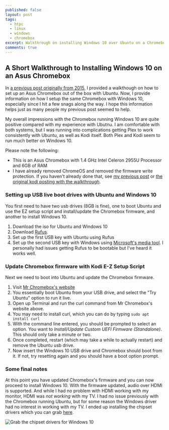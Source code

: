 ```yaml
---
published: false
layout: post
tags:
  - htpc
  - linux
  - windows
  - chromebox
excerpt: Walkthrough on installing Windows 10 over Ubuntu on a Chromebox
comments: true
---
```

## A Short Walkthrough to Installing Windows 10 on an Asus Chromebox


In [a previous post originally from 2015](http://dareneiri.github.io/Asus-Chromebox-With-Full-Linux-Install/), I provided a walkthough on how to set up an Asus Chromebox out of the box with Ubuntu. Now, I provide information on how I setup the same Chromebox with Windows 10, especially since I hit a few snags along the way. I hope this information helps just as many people my previous post seemed to help. 

My overall impressions with the Chromebox running Windows 10 are quite positive compared with my experience with Ubutnu. I am comfortable with both systems, but I was running into complications getting Plex to work consistently with Ubuntu, as well as Kodi itself. Both Plex and Kodi seem to run much better on Windows 10. 

Please note the following: 
- This is an Asus Chromebox with 1.4 GHz Intel Celeron 2955U Processor and 6GB of RAM
- I have already removed ChromeOS and removed the firmware write protection. If you haven't already done that, see [my previous post](http://dareneiri.github.io/Asus-Chromebox-With-Full-Linux-Install/) or [the original kodi posting with the walkthrough](http://forum.kodi.tv/showthread.php?tid=194362). 

### Setting up USB live boot drives with Ubuntu and Windows 10
You first need to have two usb drives (8GB is fine), one to boot Ubuntu and use the EZ setup script and install/update the Chromebox firmware, and another to install Windows 10. 
1. Download the iso for Ubuntu and Windows 10
2. Download [Rufus](https://rufus.akeo.ie/). 
3. Set up the first USB key with Ubuntu using Rufus
4. Set up the second USB key with Windows using [Microsoft's media tool](https://www.microsoft.com/en-us/software-download/windows10). I personally had issues getting Rufus to be bootable but I've heard it works well. 

### Update Chromebox firmware with Kodi E-Z Setup Script
Next we need to boot into Ubuntu and update the Chromebox firmware. 
1. Visit [Mr Chromebox's website](https://mrchromebox.tech/#kodi)
2. You essentially boot Ubuntu from your USB drive, and select the "Try Ubuntu" option to run it live. 
3. Open up Terminal and run the curl command from Mr Chromebox's website above. 
4. You may need to install curl, which you can do by typing `sudo apt install curl`
5. With the command line entered, you should be prompted to select an option. You want to *Install/Update Custom UEFI Firmware (Standalone)*. This should only take a minute or two. 
6. Once completed, restart (which may take a while to actually restart) and remove the Ubuntu usb drive. 
7. Now insert the Windows 10 USB drive and Chromebox should boot from it. If not, try resetting again and you should have a boot option prompt. 

### Some final notes
At this point you have updated Chromebox's firmware and you can now proceed to install Windows 10. With the firmware updated, audio over HDMI is supported. And while I had no problem with HDMI working with my monitor, HDMI was *not working* with my TV. I had no issue previously with the Chromebox running Ubuntu, but for some reason the Windows driver had no interest in working with my TV. I ended up installing the chipset drivers which you can grab [here](http://www.gigabyte.com/Mini-PcBarebone/GB-BXCEH-2955-rev-10#support-dl). 


![Grab the chipset drivers for Windows 10](http://dareneiri.github.io/images/chipset_driver_download.png)



